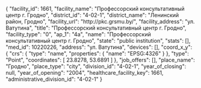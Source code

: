 {
    "facility_id": 1661,
    "facility_name": "Профессорский консультативный центр г. Гродно",
    "district_id": "4-02-1",
    "district_name": "Ленинский район, Гродно",
    "facility_url": "http:\/\/pkc.grsmu.by\/",
    "facility_address": "ул. Ватутина",
    "title": "Профессорский консультативный центр г. Гродно",
    "facility_type": "0",
    "ap_1": "4а",
    "name": "Профессорский консультативный центр г. Гродно",
    "state": "public institution",
    "stats": [],
    "med_id": 10220226,
    "address": "ул. Ватутина",
    "devices": [],
    "coord_x_y": {
        "crs": {
            "type": "name",
            "properties": {
                "name": "EPSG:4326"
            }
        },
        "type": "Point",
        "coordinates": [
            23.8278,
            53.6891
        ]
    },
    "job_offers": [],
    "place_name": "Гродно",
    "place_type": "city",
    "division_id": "4-02-1",
    "year_of_closing": null,
    "year_of_opening": "2004",
    "healthcare_facility_key": 1661,
    "administrative_division_id": "4-02-1"
}